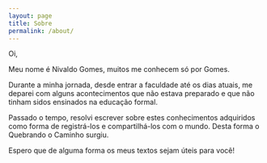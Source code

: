 ```yaml
---
layout: page
title: Sobre
permalink: /about/
---
```


Oi,

Meu nome é Nivaldo Gomes, muitos me conhecem só por Gomes. 

Durante a minha jornada, desde entrar a faculdade até os dias atuais, me deparei com alguns acontecimentos que não estava preparado e que não tinham sidos ensinados na educação formal. 

Passado o tempo, resolvi escrever sobre estes conhecimentos adquiridos como forma de registrá-los e compartilhá-los com o mundo. Desta forma o Quebrando o Caminho surgiu.

Espero que de alguma forma os meus textos sejam úteis para você!
